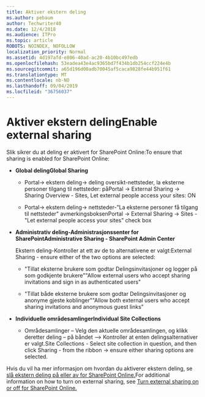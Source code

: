 ```yaml
---
title: Aktiver ekstern deling
ms.author: pebaum
author: Techwriter40
ms.date: 12/4/2018
ms.audience: ITPro
ms.topic: article
ROBOTS: NOINDEX, NOFOLLOW
localization_priority: Normal
ms.assetid: 4d197afd-e806-40ad-ac20-4b10bc497edb
ms.openlocfilehash: 53eadea43e4ac9365bd7f434b1db254ccf224e4b
ms.sourcegitcommit: a65d196d00adb70045af5caca9828fe44b951f61
ms.translationtype: MT
ms.contentlocale: nb-NO
ms.lasthandoff: 09/04/2019
ms.locfileid: "36756037"
---
```

# <a name="enable-external-sharing"></a><span data-ttu-id="35704-102">Aktiver ekstern deling</span><span class="sxs-lookup"><span data-stu-id="35704-102">Enable external sharing</span></span>

 <span data-ttu-id="35704-103">Slik sikrer du at deling er aktivert for SharePoint Online:</span><span class="sxs-lookup"><span data-stu-id="35704-103">To ensure that sharing is enabled for SharePoint Online:</span></span>
  
- <span data-ttu-id="35704-104">**Global deling**</span><span class="sxs-lookup"><span data-stu-id="35704-104">**Global Sharing**</span></span>
    
  - <span data-ttu-id="35704-105">Portal-\> ekstern deling-\> deling oversikt-nettsteder, la eksterne personer tilgang til nettsteder: på</span><span class="sxs-lookup"><span data-stu-id="35704-105">Portal -\> External Sharing -\> Sharing Overview - Sites, Let external people access your sites: ON</span></span>
    
  - <span data-ttu-id="35704-106">Portal-\> ekstern deling-\> nettsteder-"La eksterne personer få tilgang til nettsteder" avmerkingsboksen</span><span class="sxs-lookup"><span data-stu-id="35704-106">Portal -\> External Sharing -\> Sites - "Let external people access your sites" check box</span></span>
    
- <span data-ttu-id="35704-107">**Administrativ deling-Administrasjonssenter for SharePoint**</span><span class="sxs-lookup"><span data-stu-id="35704-107">**Administrative Sharing - SharePoint Admin Center**</span></span>
    
    <span data-ttu-id="35704-108">Ekstern deling-Kontroller at ett av de to alternativene er valgt:</span><span class="sxs-lookup"><span data-stu-id="35704-108">External Sharing - ensure either of the two options are selected:</span></span>
    
  - <span data-ttu-id="35704-109">"Tillat eksterne brukere som godtar Delingsinvitasjoner og logger på som godkjente brukere"</span><span class="sxs-lookup"><span data-stu-id="35704-109">"Allow external users who accept sharing invitations and sign in as authenticated users"</span></span>
    
  - <span data-ttu-id="35704-110">"Tillat både eksterne brukere som godtar Delingsinvitasjoner og anonyme gjeste koblinger"</span><span class="sxs-lookup"><span data-stu-id="35704-110">"Allow both external users who accept sharing invitations and anonymous guest links"</span></span>
    
- <span data-ttu-id="35704-111">**Individuelle områdesamlinger**</span><span class="sxs-lookup"><span data-stu-id="35704-111">**Individual Site Collections**</span></span>
    
  - <span data-ttu-id="35704-112">Områdesamlinger – Velg den aktuelle områdesamlingen, og klikk deretter deling – på båndet –\> Kontroller at enten delingsalternativer er valgt.</span><span class="sxs-lookup"><span data-stu-id="35704-112">Site Collections - Select site collection in question, and then click Sharing - from the ribbon -\> ensure either sharing options are selected.</span></span>
    
<span data-ttu-id="35704-113">Hvis du vil ha mer informasjon om hvordan du aktiverer ekstern deling, se [slå ekstern deling på eller av for SharePoint Online.](https://go.microsoft.com/fwlink/?linkid=2047681&amp;clcid=0x409)</span><span class="sxs-lookup"><span data-stu-id="35704-113">For additional information on how to turn on external sharing, see [Turn external sharing on or off for SharePoint Online.](https://go.microsoft.com/fwlink/?linkid=2047681&amp;clcid=0x409)</span></span>
  

